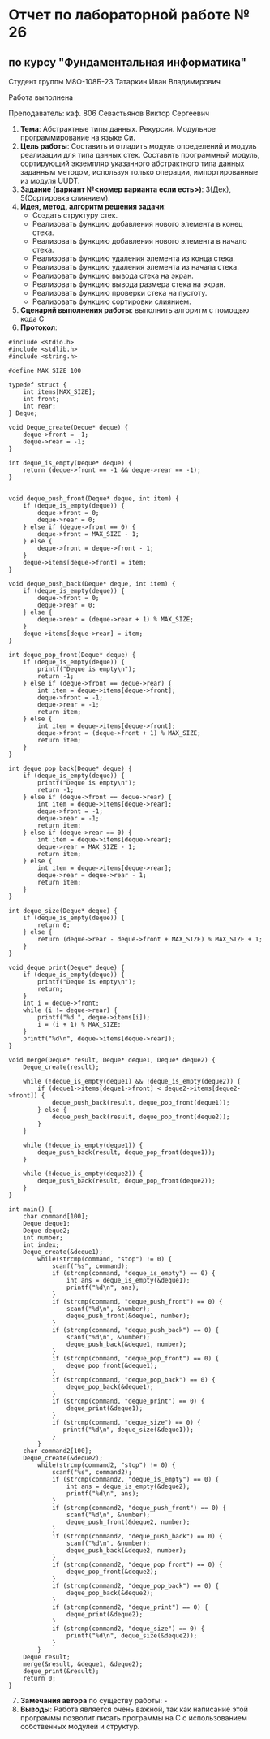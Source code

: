 # Отчет по лабораторной работе № 26
## по курсу "Фундаментальная информатика"

Студент группы М8О-108Б-23 Татаркин Иван Владимирович

Работа выполнена 

Преподаватель: каф. 806 Севастьянов Виктор Сергеевич

1. **Тема**: Абстрактные типы данных. Рекурсия. Модульное программирование на языке Си.
2. **Цель работы**: Составить и отладить модуль определений и модуль реализации для типа данных стек. Составить программный модуль, сортирующий экземпляр указанного абстрактного типа данных заданным методом, используя только операции, импортированные из модуля UUDT.
3. **Задание (вариант №<номер варианта если есть>)**: 3(Дек), 5(Сортировка слиянием).
4. **Идея, метод, алгоритм решения задачи**: 
    - Создать структуру стек.
    - Реализовать функцию добавления нового элемента в конец стека.
    - Реализовать функцию добавления нового элемента в начало стека.
    - Реализовать функцию удаления элемента из конца стека.
    - Реализовать функцию удаления элемента из начала стека.
    - Реализовать функцию вывода стека на экран.
    - Реализовать функцию вывода размера стека на экран.
    - Реализовать функцию проверки стека на пустоту.
    - Реализовать функцию сортировки слиянием.
5. **Сценарий выполнения работы**: выполнить алгоритм с помощью кода С
6. **Протокол**: 
```
#include <stdio.h>
#include <stdlib.h>
#include <string.h>

#define MAX_SIZE 100

typedef struct {
    int items[MAX_SIZE];
    int front;
    int rear;
} Deque;

void Deque_сreate(Deque* deque) {
    deque->front = -1;
    deque->rear = -1;
}

int deque_is_empty(Deque* deque) {
    return (deque->front == -1 && deque->rear == -1);
}


void deque_push_front(Deque* deque, int item) {
    if (deque_is_empty(deque)) {
        deque->front = 0;
        deque->rear = 0;
    } else if (deque->front == 0) {
        deque->front = MAX_SIZE - 1;
    } else {
        deque->front = deque->front - 1;
    }
    deque->items[deque->front] = item;
}

void deque_push_back(Deque* deque, int item) {
    if (deque_is_empty(deque)) {
        deque->front = 0;
        deque->rear = 0;
    } else {
        deque->rear = (deque->rear + 1) % MAX_SIZE;
    }
    deque->items[deque->rear] = item;
}

int deque_pop_front(Deque* deque) {
    if (deque_is_empty(deque)) {
        printf("Deque is empty\n");
        return -1;
    } else if (deque->front == deque->rear) {
        int item = deque->items[deque->front];
        deque->front = -1;
        deque->rear = -1;
        return item;
    } else {
        int item = deque->items[deque->front];
        deque->front = (deque->front + 1) % MAX_SIZE;
        return item;
    }
}

int deque_pop_back(Deque* deque) {
    if (deque_is_empty(deque)) {
        printf("Deque is empty\n");
        return -1;
    } else if (deque->front == deque->rear) {
        int item = deque->items[deque->rear];
        deque->front = -1;
        deque->rear = -1;
        return item;
    } else if (deque->rear == 0) {
        int item = deque->items[deque->rear];
        deque->rear = MAX_SIZE - 1;
        return item;
    } else {
        int item = deque->items[deque->rear];
        deque->rear = deque->rear - 1;
        return item;
    }
}

int deque_size(Deque* deque) {
    if (deque_is_empty(deque)) {
        return 0;
    } else {
        return (deque->rear - deque->front + MAX_SIZE) % MAX_SIZE + 1;
    }
}

void deque_print(Deque* deque) {
    if (deque_is_empty(deque)) {
        printf("Deque is empty\n");
        return;
    }
    int i = deque->front;
    while (i != deque->rear) {
        printf("%d ", deque->items[i]);
        i = (i + 1) % MAX_SIZE;
    }
    printf("%d\n", deque->items[deque->rear]);
}

void merge(Deque* result, Deque* deque1, Deque* deque2) {
    Deque_сreate(result);

    while (!deque_is_empty(deque1) && !deque_is_empty(deque2)) {
        if (deque1->items[deque1->front] < deque2->items[deque2->front]) {
            deque_push_back(result, deque_pop_front(deque1));
        } else {
            deque_push_back(result, deque_pop_front(deque2));
        }
    }

    while (!deque_is_empty(deque1)) {
        deque_push_back(result, deque_pop_front(deque1));
    }

    while (!deque_is_empty(deque2)) {
        deque_push_back(result, deque_pop_front(deque2));
    }
}

int main() {
    char command[100];
    Deque deque1;
    Deque deque2;
    int number;
    int index;
    Deque_сreate(&deque1);
        while(strcmp(command, "stop") != 0) {
            scanf("%s", command);
            if (strcmp(command, "deque_is_empty") == 0) {
                int ans = deque_is_empty(&deque1);
                printf("%d\n", ans);
            }
            if (strcmp(command, "deque_push_front") == 0) {
                scanf("%d\n", &number);
                deque_push_front(&deque1, number);
            }
            if (strcmp(command, "deque_push_back") == 0) {
                scanf("%d\n", &number);
                deque_push_back(&deque1, number);
            }
            if (strcmp(command, "deque_pop_front") == 0) {
                deque_pop_front(&deque1);
            }
            if (strcmp(command, "deque_pop_back") == 0) {
                deque_pop_back(&deque1);
            }
            if (strcmp(command, "deque_print") == 0) {
                deque_print(&deque1);
            }
            if (strcmp(command, "deque_size") == 0) {
               printf("%d\n", deque_size(&deque1));
            }
        }
    char command2[100];
    Deque_сreate(&deque2);
        while(strcmp(command2, "stop") != 0) {
            scanf("%s", command2);
            if (strcmp(command2, "deque_is_empty") == 0) {
                int ans = deque_is_empty(&deque2);
                printf("%d\n", ans);
            }
            if (strcmp(command2, "deque_push_front") == 0) {
                scanf("%d\n", &number);
                deque_push_front(&deque2, number);
            }
            if (strcmp(command2, "deque_push_back") == 0) {
                scanf("%d\n", &number);
                deque_push_back(&deque2, number);
            }
            if (strcmp(command2, "deque_pop_front") == 0) {
                deque_pop_front(&deque2);
            }
            if (strcmp(command2, "deque_pop_back") == 0) {
                deque_pop_back(&deque2);
            }
            if (strcmp(command2, "deque_print") == 0) {
                deque_print(&deque2);
            }
            if (strcmp(command2, "deque_size") == 0) {
                printf("%d\n", deque_size(&deque2));
            }
        }
    Deque result;
    merge(&result, &deque1, &deque2);
    deque_print(&result);
    return 0;
}

```
7. **Замечания автора** по существу работы: -
8. **Выводы**: Работа является очень важной, так как написание этой программы позволит писать программы на С с использованием собственных модулей и структур.
